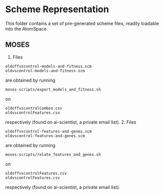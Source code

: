Scheme Representation
=====================

This folder contains a set of pre-generated scheme files, readily
loadable into the AtomSpace.

MOSES
-----

1. Files
```
oldoffvscontrol-models-and-fitness.scm
oldvscontrol-models-and-fitness.scm
```
are obtained by running
```
moses-scripts/export_models_and_fitness.sh 
```
on
```
oldoffvscontrolCombos.csv
oldvscontrolFeatures.csv
```
respectively (found on ai-scientist, a private email list).
2. Files
```
oldoffvscontrol-features-and-genes.scm
oldvscontrol-features-and-genes.scm
```
are obtained by running
```
moses-scripts/relate_features_and_genes.sh
```
on
```
oldoffvscontrolFeatures.csv
oldvscontrolFeatures.csv
```
respectively (found on ai-scientist, a private email list).
